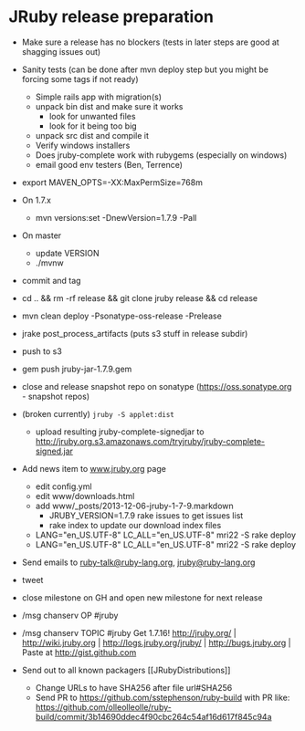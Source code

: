 JRuby release preparation
=========================

* Make sure a release has no blockers (tests in later steps are good at shagging issues out)
* Sanity tests (can be done after mvn deploy step but you might be forcing some tags if not ready)
    * Simple rails app with migration(s)
    * unpack bin dist and make sure it works
       * look for unwanted files
       * look for it being too big
    * unpack src dist and compile it
    * Verify windows installers
    * Does jruby-complete work with rubygems (especially on windows)
    * email good env testers (Ben, Terrence)
* export MAVEN_OPTS=-XX:MaxPermSize=768m
* On 1.7.x
    * mvn versions:set -DnewVersion=1.7.9 -Pall
* On master
    * update VERSION
    * ./mvnw
* commit and tag
* cd .. && rm -rf release && git clone jruby release && cd release
* mvn clean deploy -Psonatype-oss-release -Prelease
* jrake post_process_artifacts (puts s3 stuff in release subdir)
* push to s3
* gem push jruby-jar-1.7.9.gem
* close and release snapshot repo on sonatype (https://oss.sonatype.org - snapshot repos)
* (broken currently) `jruby -S applet:dist`
    * upload resulting jruby-complete-signedjar to http://jruby.org.s3.amazonaws.com/tryjruby/jruby-complete-signed.jar
* Add news item to www.jruby.org page 
    * edit config.yml
    * edit www/downloads.html
    * add www/_posts/2013-12-06-jruby-1-7-9.markdown
        * JRUBY_VERSION=1.7.9 rake issues to get issues list
        * rake index to update our download index files
    * LANG="en_US.UTF-8" LC_ALL="en_US.UTF-8" mri22 -S rake deploy
    * LANG="en_US.UTF-8" LC_ALL="en_US.UTF-8" mri22 -S rake deploy

* Send emails to ruby-talk@ruby-lang.org, jruby@ruby-lang.org
* tweet
* close milestone on GH and open new milestone for next release
* /msg chanserv OP #jruby <nick>
* /msg chanserv TOPIC #jruby Get 1.7.16! http://jruby.org/ | http://wiki.jruby.org | http://logs.jruby.org/jruby/ | http://bugs.jruby.org | Paste at http://gist.github.com
* Send out to all known packagers [[JRubyDistributions]]
   * Change URLs to have SHA256 after file url#SHA256
   * Send PR to https://github.com/sstephenson/ruby-build with PR like: https://github.com/olleolleolle/ruby-build/commit/3b14690ddec4f90cbc264c54af16d617f845c94a
